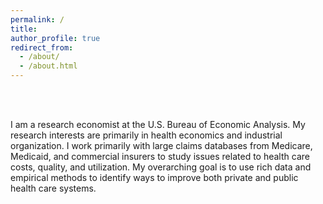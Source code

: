 ```yaml
---
permalink: /
title: 
author_profile: true
redirect_from: 
  - /about/
  - /about.html
---
```



<br/><br/>






I am a research economist at the U.S. Bureau of Economic Analysis. My research interests are primarily in health economics and industrial organization. I work primarily with large claims databases from Medicare, Medicaid, and commercial insurers to study issues related to health care costs, quality, and utilization. My overarching goal is to use rich data and empirical methods to identify ways to improve both private and public health care systems. 



